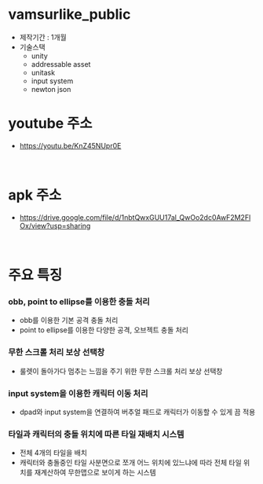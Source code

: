 # vamsurlike_public

- 제작기간 : 1개월
- 기술스택
  - unity
  - addressable asset
  - unitask
  - input system
  - newton json

# youtube 주소
- https://youtu.be/KnZ45NUpr0E
<br>

# apk 주소
- https://drive.google.com/file/d/1nbtQwxGUU17al_QwOo2dc0AwF2M2FlOx/view?usp=sharing
<br>

# 주요 특징
### obb, point to ellipse를 이용한 충돌 처리
- obb를 이용한 기본 공격 충돌 처리
- point to ellipse를 이용한 다양한 공격, 오브젝트 충돌 처리

### 무한 스크롤 처리 보상 선택창
- 룰렛이 돌아가다 멈추는 느낌을 주기 위한 무한 스크롤 처리 보상 선택창

### input system을 이용한 캐릭터 이동 처리
- dpad와 input system을 연결하여 버추얼 패드로 캐릭터가 이동할 수 있게 끔 적용

### 타일과 캐릭터의 충돌 위치에 따른 타일 재배치 시스템
- 전체 4개의 타일을 배치
- 캐릭터와 충돌중인 타일 사분면으로 쪼개 어느 위치에 있느냐에 따라 전체 타일 위치를 재계산하여 무한맵으로 보이게 하는 시스템
